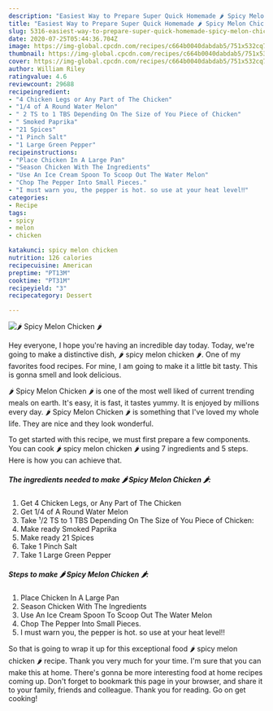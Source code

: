 ```yaml
---
description: "Easiest Way to Prepare Super Quick Homemade 🌶 Spicy Melon Chicken 🌶"
title: "Easiest Way to Prepare Super Quick Homemade 🌶 Spicy Melon Chicken 🌶"
slug: 5316-easiest-way-to-prepare-super-quick-homemade-spicy-melon-chicken
date: 2020-07-25T05:44:36.704Z
image: https://img-global.cpcdn.com/recipes/c664b0040dabdab5/751x532cq70/🌶-spicy-melon-chicken-🌶-recipe-main-photo.jpg
thumbnail: https://img-global.cpcdn.com/recipes/c664b0040dabdab5/751x532cq70/🌶-spicy-melon-chicken-🌶-recipe-main-photo.jpg
cover: https://img-global.cpcdn.com/recipes/c664b0040dabdab5/751x532cq70/🌶-spicy-melon-chicken-🌶-recipe-main-photo.jpg
author: William Riley
ratingvalue: 4.6
reviewcount: 29688
recipeingredient:
- "4 Chicken Legs or Any Part of The Chicken"
- "1/4 of A Round Water Melon"
- " 2 TS to 1 TBS Depending On The Size of You Piece of Chicken"
- " Smoked Paprika"
- "21 Spices"
- "1 Pinch Salt"
- "1 Large Green Pepper"
recipeinstructions:
- "Place Chicken In A Large Pan"
- "Season Chicken With The Ingredients"
- "Use An Ice Cream Spoon To Scoop Out The Water Melon"
- "Chop The Pepper Into Small Pieces."
- "I must warn you, the pepper is hot. so use at your heat level‼️"
categories:
- Recipe
tags:
- spicy
- melon
- chicken

katakunci: spicy melon chicken 
nutrition: 126 calories
recipecuisine: American
preptime: "PT13M"
cooktime: "PT31M"
recipeyield: "3"
recipecategory: Dessert

---
```



![🌶 Spicy Melon Chicken 🌶](https://img-global.cpcdn.com/recipes/c664b0040dabdab5/751x532cq70/🌶-spicy-melon-chicken-🌶-recipe-main-photo.jpg)

Hey everyone, I hope you're having an incredible day today. Today, we're going to make a distinctive dish, 🌶 spicy melon chicken 🌶. One of my favorites food recipes. For mine, I am going to make it a little bit tasty. This is gonna smell and look delicious.

🌶 Spicy Melon Chicken 🌶 is one of the most well liked of current trending meals on earth. It's easy, it is fast, it tastes yummy. It is enjoyed by millions every day. 🌶 Spicy Melon Chicken 🌶 is something that I've loved my whole life. They are nice and they look wonderful.




To get started with this recipe, we must first prepare a few components. You can cook 🌶 spicy melon chicken 🌶 using 7 ingredients and 5 steps. Here is how you can achieve that.

<!--inarticleads1-->

##### The ingredients needed to make 🌶 Spicy Melon Chicken 🌶:

1. Get 4 Chicken Legs, or Any Part of The Chicken
1. Get 1/4 of A Round Water Melon
1. Take  ¹/2 TS to 1 TBS Depending On The Size of You Piece of Chicken:
1. Make ready  Smoked Paprika
1. Make ready 21 Spices
1. Take 1 Pinch Salt
1. Take 1 Large Green Pepper




<!--inarticleads2-->

##### Steps to make 🌶 Spicy Melon Chicken 🌶:

1. Place Chicken In A Large Pan
1. Season Chicken With The Ingredients
1. Use An Ice Cream Spoon To Scoop Out The Water Melon
1. Chop The Pepper Into Small Pieces.
1. I must warn you, the pepper is hot. so use at your heat level‼️




So that is going to wrap it up for this exceptional food 🌶 spicy melon chicken 🌶 recipe. Thank you very much for your time. I'm sure that you can make this at home. There's gonna be more interesting food at home recipes coming up. Don't forget to bookmark this page in your browser, and share it to your family, friends and colleague. Thank you for reading. Go on get cooking!
